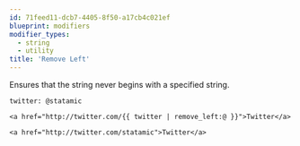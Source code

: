 ```yaml
---
id: 71feed11-dcb7-4405-8f50-a17cb4c021ef
blueprint: modifiers
modifier_types:
  - string
  - utility
title: 'Remove Left'
---
```

Ensures that the string never begins with a specified string.

```.language-yaml
twitter: @statamic
```

```
<a href="http://twitter.com/{{ twitter | remove_left:@ }}">Twitter</a>
```

```.language-output
<a href="http://twitter.com/statamic">Twitter</a>
```
